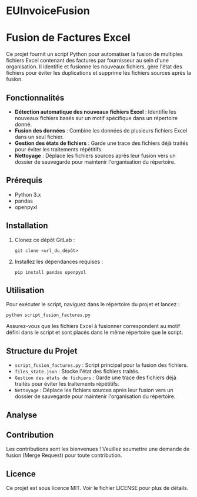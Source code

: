 # EUInvoiceFusion

# Fusion de Factures Excel

Ce projet fournit un script Python pour automatiser la fusion de multiples fichiers Excel contenant des factures par fournisseur au sein d'une organisation. Il identifie et fusionne les nouveaux fichiers, gère l'état des fichiers pour éviter les duplications et supprime les fichiers sources après la fusion.

## Fonctionnalités

- **Détection automatique des nouveaux fichiers Excel** : Identifie les nouveaux fichiers basés sur un motif spécifique dans un répertoire donné.
- **Fusion des données** : Combine les données de plusieurs fichiers Excel dans un seul fichier.
- **Gestion des états de fichiers** : Garde une trace des fichiers déjà traités pour éviter les traitements répétitifs.
- **Nettoyage** : Déplace les fichiers sources après leur fusion vers un dossier de sauvegarde pour maintenir l'organisation du répertoire.

## Prérequis

- Python 3.x
- pandas
- openpyxl

## Installation

1. Clonez ce dépôt GitLab :
   ```
   git clone <url_du_dépôt>
   ```
2. Installez les dépendances requises :
   ```
   pip install pandas openpyxl
   ```

## Utilisation

Pour exécuter le script, naviguez dans le répertoire du projet et lancez :

```
python script_fusion_factures.py
```

Assurez-vous que les fichiers Excel à fusionner correspondent au motif défini dans le script et sont placés dans le même répertoire que le script.

 ## Structure du Projet

- `script_fusion_factures.py` : Script principal pour la fusion des fichiers.
- `files_state.json` : Stocke l'état des fichiers traités.
- `Gestion des états de fichiers` : Garde une trace des fichiers déjà traités pour éviter les traitements répétitifs.
- `Nettoyage` : Déplace les fichiers sources après leur fusion vers un dossier de sauvegarde pour maintenir l'organisation du répertoire.

## Analyse 




## Contribution

Les contributions sont les bienvenues ! Veuillez soumettre une demande de fusion (Merge Request) pour toute contribution.

## Licence

Ce projet est sous licence MIT. Voir le fichier LICENSE pour plus de détails.
